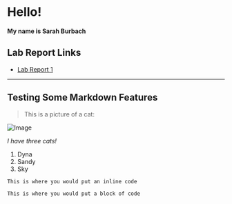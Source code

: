 # Hello!

**My name is Sarah Burbach**

## Lab Report Links
* [Lab Report 1](https://smburbach.github.io/cse15l-lab-reports/lab-report-1-week-0.html)


---
## Testing Some Markdown Features
> This is a picture of a cat: 

![Image](https://user-images.githubusercontent.com/106550373/192122225-2c6964ed-c3b0-4bbc-ab70-0e0f32609275.jpeg)

*I have three cats!*
1. Dyna
2. Sandy
3. Sky


`This is where you would put an inline code`

```
This is where you would put a block of code
```
